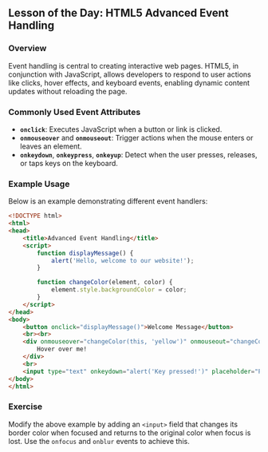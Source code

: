 ## Lesson of the Day: HTML5 Advanced Event Handling

### Overview
Event handling is central to creating interactive web pages. HTML5, in conjunction with JavaScript, allows developers to respond to user actions like clicks, hover effects, and keyboard events, enabling dynamic content updates without reloading the page.

### Commonly Used Event Attributes
- **`onclick`**: Executes JavaScript when a button or link is clicked.
- **`onmouseover`** and **`onmouseout`**: Trigger actions when the mouse enters or leaves an element.
- **`onkeydown`**, **`onkeypress`**, **`onkeyup`**: Detect when the user presses, releases, or taps keys on the keyboard.

### Example Usage
Below is an example demonstrating different event handlers:

```html
<!DOCTYPE html>
<html>
<head>
    <title>Advanced Event Handling</title>
    <script>
        function displayMessage() {
            alert('Hello, welcome to our website!');
        }

        function changeColor(element, color) {
            element.style.backgroundColor = color;
        }
    </script>
</head>
<body>
    <button onclick="displayMessage()">Welcome Message</button>
    <br><br>
    <div onmouseover="changeColor(this, 'yellow')" onmouseout="changeColor(this, 'white')" style="width:200px; height:100px; border:1px solid #000;">
        Hover over me!
    </div>
    <br>
    <input type="text" onkeydown="alert('Key pressed!')" placeholder="Press any key...">
</body>
</html>
```

### Exercise
Modify the above example by adding an `<input>` field that changes its border color when focused and returns to the original color when focus is lost. Use the `onfocus` and `onblur` events to achieve this.